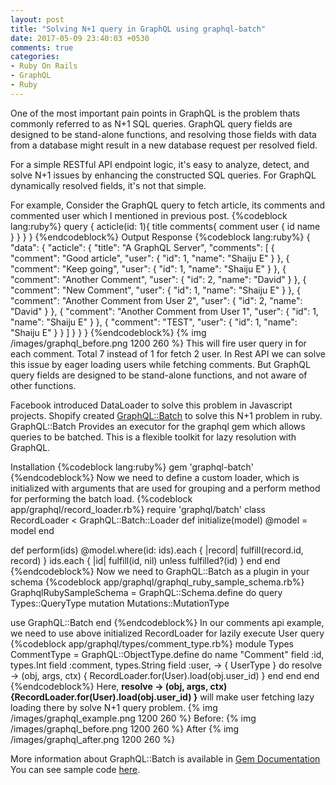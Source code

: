 ```yaml
---
layout: post
title: "Solving N+1 query in GraphQL using graphql-batch"
date: 2017-05-09 23:40:03 +0530
comments: true
categories:
- Ruby On Rails
- GraphQL
- Ruby
---
```



<div class='post'>
  <div dir="ltr" style="text-align: left;" trbidi="on">
    <p>One of the most important pain points in GraphQL is the problem thats commonly referred to as N+1 SQL queries. GraphQL query fields are designed to be stand-alone functions, and resolving those fields with data from a database might result in a new database request per resolved field.</p>
    <p>For a simple RESTful API endpoint logic, it's easy to analyze, detect, and solve N+1 issues by enhancing the constructed SQL queries. For GraphQL dynamically resolved fields, it's not that simple.</p>
    For example, Consider the GraphQL query to fetch article, its comments and commented user which I mentioned in previous post.
    {%codeblock lang:ruby%}
query {
  acticle(id: 1){
    title
    comments{
      comment
      user {
        id
        name
      }
    }
  }
}
{%endcodeblock%}
Output Response
{%codeblock lang:ruby%}
{
  "data": {
    "acticle": {
      "title": "A GraphQL Server",
      "comments": [
        {
          "comment": "Good article",
          "user": {
            "id": 1,
            "name": "Shaiju E"
          }
        },
        {
          "comment": "Keep going",
          "user": {
            "id": 1,
            "name": "Shaiju E"
          }
        },
        {
          "comment": "Another Comment",
          "user": {
            "id": 2,
            "name": "David"
          }
        },
        {
          "comment": "New Comment",
          "user": {
            "id": 1,
            "name": "Shaiju E"
          }
        },
        {
          "comment": "Another Comment from User 2",
          "user": {
            "id": 2,
            "name": "David"
          }
        },
        {
          "comment": "Another Comment from User 1",
          "user": {
            "id": 1,
            "name": "Shaiju E"
          }
        },
        {
          "comment": "TEST",
          "user": {
            "id": 1,
            "name": "Shaiju E"
          }
        }
      ]
    }
  }
}
{%endcodeblock%}
{% img /images/graphql_before.png 1200 260  %}
This will fire user query in for each comment. Total 7 instead of 1 for fetch 2 user. In Rest API we can solve this issue by eager loading users while fetching comments. But GraphQL query fields are designed to be stand-alone functions, and not aware of other functions.
<p>Facebook introduced DataLoader to solve this problem in Javascript projects. Shopify created <a href='https://github.com/Shopify/graphql-batch' >GraphQL::Batch</a> to solve this N+1 problem in ruby.<br />GraphQL::Batch Provides an executor for the graphql gem which allows queries to be batched. This is a flexible toolkit for lazy resolution with GraphQL.</p>
Installation
{%codeblock lang:ruby%}
gem 'graphql-batch'
{%endcodeblock%}
Now we need to define a custom loader, which is initialized with arguments that are used for grouping and a perform method for performing the batch load.
{%codeblock app/graphql/record_loader.rb%}
require 'graphql/batch'
class RecordLoader < GraphQL::Batch::Loader
  def initialize(model)
    @model = model
  end

  def perform(ids)
    @model.where(id: ids).each { |record| fulfill(record.id, record) }
    ids.each { |id| fulfill(id, nil) unless fulfilled?(id) }
  end
end
{%endcodeblock%}
Now we need to GraphQL::Batch as a plugin in your schema
{%codeblock app/graphql/graphql_ruby_sample_schema.rb%}
GraphqlRubySampleSchema = GraphQL::Schema.define do
  query Types::QueryType
  mutation Mutations::MutationType

  use GraphQL::Batch
end
{%endcodeblock%}
In our comments api example, we need to use above initialized RecordLoader for lazily execute User query
{%codeblock app/graphql/types/comment_type.rb%}
module Types
  CommentType = GraphQL::ObjectType.define do
    name "Comment"
    field :id, types.Int
    field :comment, types.String
    field :user, -> { UserType } do
      resolve -> (obj, args, ctx) {
        RecordLoader.for(User).load(obj.user_id)
      }
    end
  end
end
{%endcodeblock%}
Here,  <strong>resolve -&gt; (obj, args, ctx) {RecordLoader.for(User).load(obj.user_id) }</strong> will make user fetching lazy loading there by solve N+1 query problem.
{% img /images/graphql_example.png 1200 260  %}
Before:
{% img /images/graphql_before.png 1200 260  %}
After
{% img /images/graphql_after.png 1200 260  %}
<p>More information about GraphQL::Batch is available in <a href='https://github.com/Shopify/graphql-batch' >Gem Documentation</a><br/>
You can see sample code <a href="https://github.com/eshaiju/graphql-ruby-sample">here</a>.</p>
  </div>
</div>
